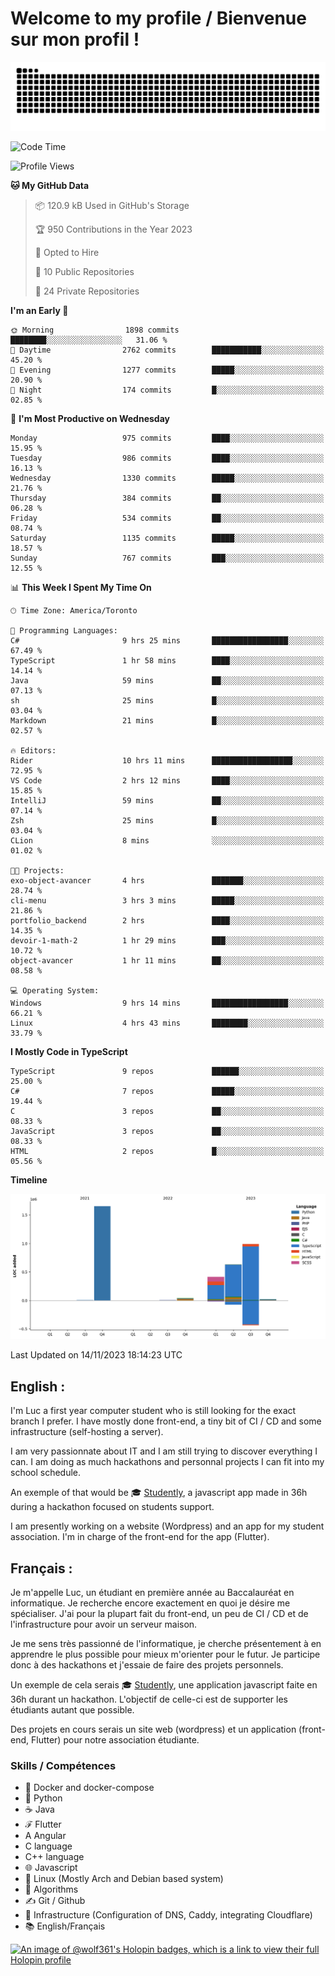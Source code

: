 # Welcome to my profile / Bienvenue sur mon profil !

![snake gif](https://github.com/wolf-361/wolf-361/blob/output/github-contribution-grid-snake.svg)

<!--START_SECTION:waka-->
![Code Time](http://img.shields.io/badge/Code%20Time-460%20hrs%2022%20mins-blue)

![Profile Views](http://img.shields.io/badge/Profile%20Views-0-blue)

**🐱 My GitHub Data** 

> 📦 120.9 kB Used in GitHub's Storage 
 > 
> 🏆 950 Contributions in the Year 2023
 > 
> 💼 Opted to Hire
 > 
> 📜 10 Public Repositories 
 > 
> 🔑 24 Private Repositories 
 > 
**I'm an Early 🐤** 

```text
🌞 Morning                1898 commits        ████████░░░░░░░░░░░░░░░░░   31.06 % 
🌆 Daytime                2762 commits        ███████████░░░░░░░░░░░░░░   45.20 % 
🌃 Evening                1277 commits        █████░░░░░░░░░░░░░░░░░░░░   20.90 % 
🌙 Night                  174 commits         █░░░░░░░░░░░░░░░░░░░░░░░░   02.85 % 
```
📅 **I'm Most Productive on Wednesday** 

```text
Monday                   975 commits         ████░░░░░░░░░░░░░░░░░░░░░   15.95 % 
Tuesday                  986 commits         ████░░░░░░░░░░░░░░░░░░░░░   16.13 % 
Wednesday                1330 commits        █████░░░░░░░░░░░░░░░░░░░░   21.76 % 
Thursday                 384 commits         ██░░░░░░░░░░░░░░░░░░░░░░░   06.28 % 
Friday                   534 commits         ██░░░░░░░░░░░░░░░░░░░░░░░   08.74 % 
Saturday                 1135 commits        █████░░░░░░░░░░░░░░░░░░░░   18.57 % 
Sunday                   767 commits         ███░░░░░░░░░░░░░░░░░░░░░░   12.55 % 
```


📊 **This Week I Spent My Time On** 

```text
🕑︎ Time Zone: America/Toronto

💬 Programming Languages: 
C#                       9 hrs 25 mins       █████████████████░░░░░░░░   67.49 % 
TypeScript               1 hr 58 mins        ████░░░░░░░░░░░░░░░░░░░░░   14.14 % 
Java                     59 mins             ██░░░░░░░░░░░░░░░░░░░░░░░   07.13 % 
sh                       25 mins             █░░░░░░░░░░░░░░░░░░░░░░░░   03.04 % 
Markdown                 21 mins             █░░░░░░░░░░░░░░░░░░░░░░░░   02.57 % 

🔥 Editors: 
Rider                    10 hrs 11 mins      ██████████████████░░░░░░░   72.95 % 
VS Code                  2 hrs 12 mins       ████░░░░░░░░░░░░░░░░░░░░░   15.85 % 
IntelliJ                 59 mins             ██░░░░░░░░░░░░░░░░░░░░░░░   07.14 % 
Zsh                      25 mins             █░░░░░░░░░░░░░░░░░░░░░░░░   03.04 % 
CLion                    8 mins              ░░░░░░░░░░░░░░░░░░░░░░░░░   01.02 % 

🐱‍💻 Projects: 
exo-object-avancer       4 hrs               ███████░░░░░░░░░░░░░░░░░░   28.74 % 
cli-menu                 3 hrs 3 mins        █████░░░░░░░░░░░░░░░░░░░░   21.86 % 
portfolio_backend        2 hrs               ████░░░░░░░░░░░░░░░░░░░░░   14.35 % 
devoir-1-math-2          1 hr 29 mins        ███░░░░░░░░░░░░░░░░░░░░░░   10.72 % 
object-avancer           1 hr 11 mins        ██░░░░░░░░░░░░░░░░░░░░░░░   08.58 % 

💻 Operating System: 
Windows                  9 hrs 14 mins       █████████████████░░░░░░░░   66.21 % 
Linux                    4 hrs 43 mins       ████████░░░░░░░░░░░░░░░░░   33.79 % 
```

**I Mostly Code in TypeScript** 

```text
TypeScript               9 repos             ██████░░░░░░░░░░░░░░░░░░░   25.00 % 
C#                       7 repos             █████░░░░░░░░░░░░░░░░░░░░   19.44 % 
C                        3 repos             ██░░░░░░░░░░░░░░░░░░░░░░░   08.33 % 
JavaScript               3 repos             ██░░░░░░░░░░░░░░░░░░░░░░░   08.33 % 
HTML                     2 repos             █░░░░░░░░░░░░░░░░░░░░░░░░   05.56 % 
```



**Timeline**

![Lines of Code chart](https://raw.githubusercontent.com/wolf-361/wolf-361/main/assets/bar_graph.png)


 Last Updated on 14/11/2023 18:14:23 UTC
<!--END_SECTION:waka-->

## English : 

I'm Luc a first year computer student who is still looking for the exact branch I prefer. I have mostly done front-end, a tiny bit of CI / CD and some infrastructure (self-hosting a server).

I am very passionnate about IT and I am still trying to discover everything I can. I am doing as much hackathons and personnal projects I can fit into my school schedule.

An exemple of that would be 🎓 [Studently](https://github.com/wolf-361/Studently-CodeJam12), a javascript app made in 36h during a hackathon focused on students support.

I am presently working on a website (Wordpress) and an app for my student association. I'm in charge of the front-end for the app (Flutter).

## Français :

Je m'appelle Luc, un étudiant en première année au Baccalauréat en informatique. Je recherche encore exactement en quoi je désire me spécialiser. J'ai pour la plupart fait du front-end, un peu de CI / CD et de l'infrastructure pour avoir un serveur maison.

Je me sens très passionné de l'informatique, je cherche présentement à en apprendre le plus possible pour mieux m'orienter pour le futur. Je participe donc à des hackathons et j'essaie de faire des projets personnels.

Un exemple de cela serais 🎓 [Studently](https://github.com/wolf-361/Studently-CodeJam12), une application javascript faite en 36h durant un hackathon. L'objectif de celle-ci est de supporter les étudiants autant que possible.

Des projets en cours serais un site web (wordpress) et un application (front-end, Flutter) pour notre association étudiante.

###  Skills / Compétences

* 🐋 Docker and docker-compose
* 🐍 Python
* ☕ Java
* ℱ Flutter
* A Angular
* C language
* C++ language
* 🌐 Javascript
* 🐧 Linux (Mostly Arch and Debian based system)
* 🧩 Algorithms
* ✍️ Git / Github
* 📜 Infrastructure (Configuration of DNS, Caddy, integrating Cloudflare)
* 📚 English/Français

[![An image of @wolf361's Holopin badges, which is a link to view their full Holopin profile](https://holopin.me/wolf361)](https://holopin.io/@wolf361)


